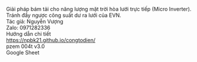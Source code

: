 Giải pháp bám tải cho năng lượng mặt trời hòa lưới trực tiếp (Micro Inverter).<br>
Tránh đẩy ngược công suất dư ra lưới của EVN.<br>
Tác giả: Nguyễn Vượng<br>
Zalo: 0971282336<br>
Hướng dẫn chi tiết<br>
https://npbk21.github.io/congtodien/<br>
pzem 004t v3.0<br>
Google Sheet<br>
